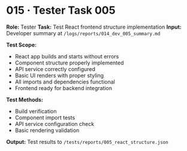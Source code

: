 # 015 · Tester Task 005

**Role:** Tester
**Task:** Test React frontend structure implementation
**Input:** Developer summary at `/logs/reports/014_dev_005_summary.md`

**Test Scope:**
- React app builds and starts without errors
- Component structure properly implemented
- API service correctly configured
- Basic UI renders with proper styling
- All imports and dependencies functional
- Frontend ready for backend integration

**Test Methods:**
- Build verification
- Component import tests
- API service configuration check
- Basic rendering validation

**Output:** Test results to `/tests/reports/005_react_structure.json`